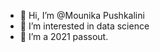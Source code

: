 - 👋 Hi, I’m @Mounika Pushkalini
- 👀 I’m interested in data science
- 🌱 I’m a 2021 passout.


<!---
Pushkalini/Pushkalini is a ✨ special ✨ repository because its `README.md` (this file) appears on your GitHub profile.
You can click the Preview link to take a look at your changes.
--->
